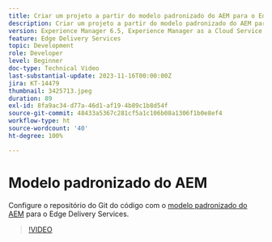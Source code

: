 ```yaml
---
title: Criar um projeto a partir do modelo padronizado do AEM para o Edge Delivery Services
description: Criar um projeto a partir do modelo padronizado do AEM para o Edge Delivery Services
version: Experience Manager 6.5, Experience Manager as a Cloud Service
feature: Edge Delivery Services
topic: Development
role: Developer
level: Beginner
doc-type: Technical Video
last-substantial-update: 2023-11-16T00:00:00Z
jira: KT-14479
thumbnail: 3425713.jpeg
duration: 89
exl-id: 8fa9ac34-d77a-46d1-af19-4b89c1b8d54f
source-git-commit: 48433a5367c281cf5a1c106b08a1306f1b0e8ef4
workflow-type: ht
source-wordcount: '40'
ht-degree: 100%

---
```


# Modelo padronizado do AEM

Configure o repositório do Git do código com o [modelo padronizado do AEM](https://github.com/adobe/aem-boilerplate) para o Edge Delivery Services.

>[!VIDEO](https://video.tv.adobe.com/v/3425713/?learn=on)
